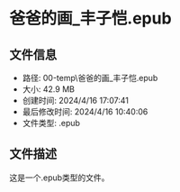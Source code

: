 ﻿# 爸爸的画_丰子恺.epub

## 文件信息
- 路径: 00-temp\爸爸的画_丰子恺.epub
- 大小: 42.9 MB
- 创建时间: 2024/4/16 17:07:41
- 最后修改时间: 2024/4/16 10:40:06
- 文件类型: .epub

## 文件描述
这是一个.epub类型的文件。

